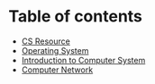 # Table of contents

* [CS Resource](README.md)
* [Operating System](operating-system.md)
* [Introduction to Computer System](introduction-to-computer-system.md)
* [Computer Network](computer-network.md)
